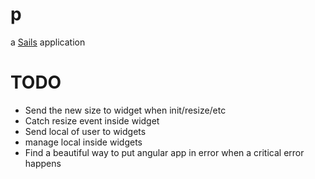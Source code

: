 # p

a [Sails](http://sailsjs.org) application


# TODO
- Send the new size to widget when init/resize/etc
- Catch resize event inside widget
- Send local of user to widgets
- manage local inside widgets
- Find a beautiful way to put angular app in error when a critical error happens